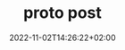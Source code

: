 ---
title: "proto post"
description: 
date: 2022-11-02T14:26:22+02:00
image: 
math: 
license: 
hidden: false
comments: true
draft: true
---